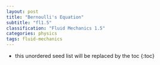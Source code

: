```yaml
---
layout: post
title: "Bernoulli's Equation"
subtitle: "fl1.5"
classification: "Fluid Mechanics 1.5"
categories: physics
tags: fluid-mechanics
---
```


<!--more-->
* this unordered seed list will be replaced by the toc
{:toc}